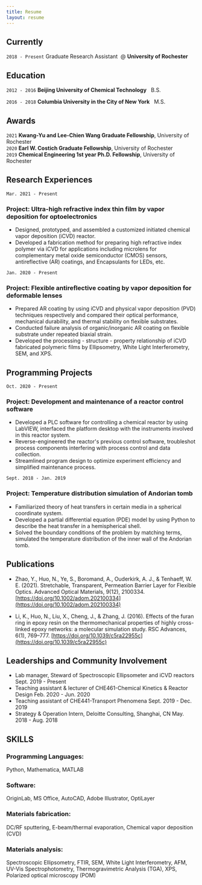```yaml
---
title: Resume
layout: resume
---
```


## Currently

`2018 - Present`
Graduate Research Assistant &nbsp;@&nbsp;__University of Rochester__

## Education

`2012 - 2016`
__Beijing University of Chemical Technology__
&nbsp; B.S.

`2016 - 2018`
__Columbia University in the City of New York__
&nbsp; M.S. 

## Awards

`2021`
__Kwang-Yu and Lee-Chien Wang Graduate Fellowship__, University of Rochester<br />
`2020`
__Earl W. Costich Graduate Fellowship__, University of Rochester<br />
`2019`
__Chemical Engineering 1st year Ph.D. Fellowship__, University of Rochester


## Research Experiences
`Mar. 2021 - Present`
### Project: Ultra-high refractive index thin film by vapor deposition for optoelectronics	             
* Designed, prototyped, and assembled a customized initiated chemical vapor deposition (iCVD) reactor.
* Developed a fabrication method for preparing high refractive index polymer via iCVD for applications including microlens for complementary metal oxide semiconductor (CMOS) sensors, antireflective (AR) coatings, and Encapsulants for LEDs, etc.

`Jan. 2020 - Present`
### Project: Flexible antireflective coating by vapor deposition for deformable lenses                              
* Prepared AR coating by using iCVD and physical vapor deposition (PVD) techniques respectively and compared their optical performance, mechanical durability, and thermal stability on flexible substrates.
* Conducted failure analysis of organic/inorganic AR coating on flexible substrate under repeated biaxial strain.
* Developed the processing - structure - property relationship of iCVD fabricated polymeric films by Ellipsometry, White Light Interferometry, SEM, and XPS. 

## Programming Projects
`Oct. 2020 - Present`
### Project: Development and maintenance of a reactor control software                                              
* Developed a PLC software for controlling a chemical reactor by using LabVIEW, interfaced the platform desktop with the instruments involved in this reactor system.
* Reverse-engineered the reactor's previous control software, troubleshot process components interfering with process control and data collection.
* Streamlined program design to optimize experiment efficiency and simplified maintenance process.

`Sept. 2018 - Jan. 2019`
### Project: Temperature distribution simulation of Andorian tomb 				         
* Familiarized theory of heat transfers in certain media in a spherical coordinate system.
* Developed a partial differential equation (PDE) model by using Python to describe the heat transfer in a hemispherical shell.
* Solved the boundary conditions of the problem by matching terms, simulated the temperature distribution of the inner wall of the Andorian tomb.

## Publications
* Zhao, Y., Huo, N., Ye, S., Boromand, A., Ouderkirk, A. J., & Tenhaeff, W. E. (2021). Stretchable, Transparent, Permeation Barrier Layer for Flexible Optics. Advanced Optical Materials, 9(12), 2100334. [https://doi.org/10.1002/adom.202100334](https://doi.org/10.1002/adom.202100334)

* Li, K., Huo, N., Liu, X., Cheng, J., & Zhang, J. (2016). Effects of the furan ring in epoxy resin on the thermomechanical properties of highly cross-linked epoxy networks: a molecular simulation study. RSC Advances, 6(1), 769–777. [https://doi.org/10.1039/c5ra22955c](https://doi.org/10.1039/c5ra22955c)

## Leaderships and Community Involvement
* Lab manager, Steward of Spectroscopic Ellipsometer and iCVD reactors	Sept. 2019 - Present
* Teaching assistant & lecturer of CHE461-Chemical Kinetics & Reactor Design	Feb. 2020 - Jun. 2020
* Teaching assistant of CHE441-Transport Phenomena	Sept. 2019 - Dec. 2019
* Strategy & Operation Intern, Deloitte Consulting, Shanghai, CN	May. 2018 - Aug. 2018

## SKILLS
### Programming Languages: 
Python, Mathematica, MATLAB
### Software: 
OriginLab, MS Office, AutoCAD, Adobe Illustrator, OptiLayer
### Materials fabrication: 
DC/RF sputtering, E-beam/thermal evaporation, Chemical vapor deposition (CVD)
### Materials analysis: 
Spectroscopic Ellipsometry, FTIR, SEM, White Light Interferometry, AFM, UV-Vis Spectrophotometry, Thermogravimetric Analysis (TGA), XPS, Polarized optical microscopy (POM)

